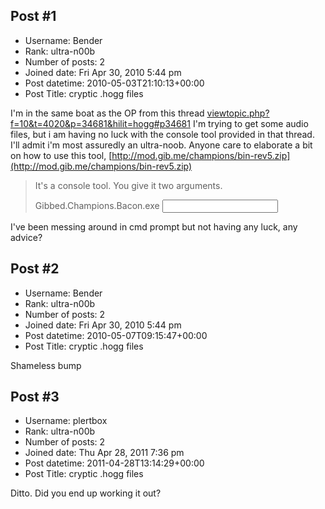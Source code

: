 ## Post #1
- Username: Bender
- Rank: ultra-n00b
- Number of posts: 2
- Joined date: Fri Apr 30, 2010 5:44 pm
- Post datetime: 2010-05-03T21:10:13+00:00
- Post Title: cryptic .hogg files

I'm in the same boat as the OP from this thread [viewtopic.php?f=10&t=4020&p=34681&hilit=hogg#p34681](http://forum.xentax.com/viewtopic.php?f=10&t=4020&p=34681&hilit=hogg#p34681)
I'm trying to get some audio files, but i am having no luck with the console tool provided in that thread.  I'll admit i'm most assuredly an ultra-noob.  Anyone care to elaborate a bit on how to use this tool,
[http://mod.gib.me/champions/bin-rev5.zip](http://mod.gib.me/champions/bin-rev5.zip)

> It's a console tool. You give it two arguments.
>
> 
>
> Gibbed.Champions.Bacon.exe <input hogg file> <output directory>

 I've been messing around in cmd prompt but not having any luck, any advice?
## Post #2
- Username: Bender
- Rank: ultra-n00b
- Number of posts: 2
- Joined date: Fri Apr 30, 2010 5:44 pm
- Post datetime: 2010-05-07T09:15:47+00:00
- Post Title: cryptic .hogg files

Shameless bump
## Post #3
- Username: plertbox
- Rank: ultra-n00b
- Number of posts: 2
- Joined date: Thu Apr 28, 2011 7:36 pm
- Post datetime: 2011-04-28T13:14:29+00:00
- Post Title: cryptic .hogg files

Ditto. Did you end up working it out?
